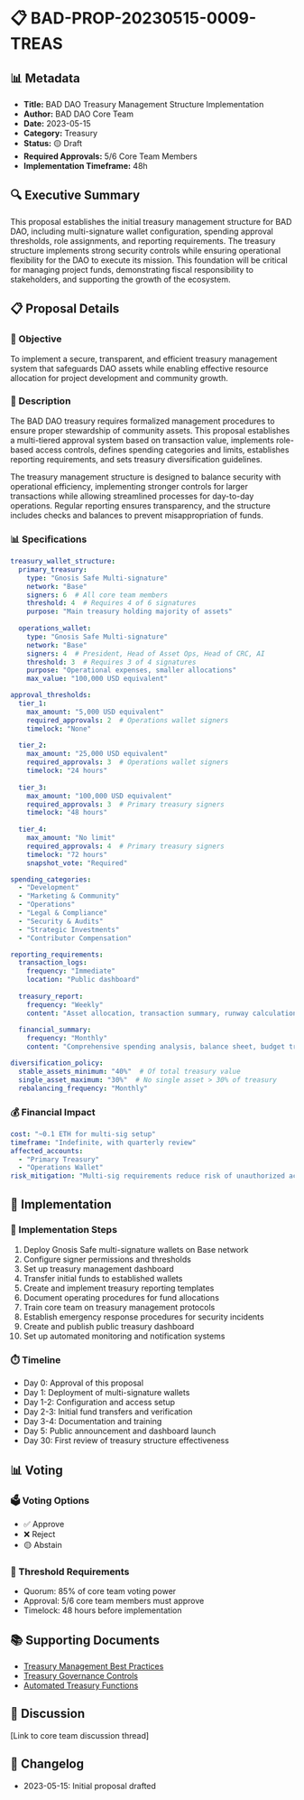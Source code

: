 # 📋 BAD-PROP-20230515-0009-TREAS

## 📊 Metadata
- **Title:** BAD DAO Treasury Management Structure Implementation
- **Author:** BAD DAO Core Team
- **Date:** 2023-05-15
- **Category:** Treasury
- **Status:** 🟡 Draft
- **Required Approvals:** 5/6 Core Team Members
- **Implementation Timeframe:** 48h

## 🔍 Executive Summary

This proposal establishes the initial treasury management structure for BAD DAO, including multi-signature wallet configuration, spending approval thresholds, role assignments, and reporting requirements. The treasury structure implements strong security controls while ensuring operational flexibility for the DAO to execute its mission. This foundation will be critical for managing project funds, demonstrating fiscal responsibility to stakeholders, and supporting the growth of the ecosystem.

## 📋 Proposal Details

### 🎯 Objective
To implement a secure, transparent, and efficient treasury management system that safeguards DAO assets while enabling effective resource allocation for project development and community growth.

### 📝 Description
The BAD DAO treasury requires formalized management procedures to ensure proper stewardship of community assets. This proposal establishes a multi-tiered approval system based on transaction value, implements role-based access controls, defines spending categories and limits, establishes reporting requirements, and sets treasury diversification guidelines.

The treasury management structure is designed to balance security with operational efficiency, implementing stronger controls for larger transactions while allowing streamlined processes for day-to-day operations. Regular reporting ensures transparency, and the structure includes checks and balances to prevent misappropriation of funds.

### 📊 Specifications

```yaml
treasury_wallet_structure:
  primary_treasury:
    type: "Gnosis Safe Multi-signature"
    network: "Base"
    signers: 6  # All core team members
    threshold: 4  # Requires 4 of 6 signatures
    purpose: "Main treasury holding majority of assets"
  
  operations_wallet:
    type: "Gnosis Safe Multi-signature"
    network: "Base"
    signers: 4  # President, Head of Asset Ops, Head of CRC, AI
    threshold: 3  # Requires 3 of 4 signatures
    purpose: "Operational expenses, smaller allocations"
    max_value: "100,000 USD equivalent"

approval_thresholds:
  tier_1:
    max_amount: "5,000 USD equivalent"
    required_approvals: 2  # Operations wallet signers
    timelock: "None"
  
  tier_2:
    max_amount: "25,000 USD equivalent"
    required_approvals: 3  # Operations wallet signers
    timelock: "24 hours"
  
  tier_3:
    max_amount: "100,000 USD equivalent"
    required_approvals: 3  # Primary treasury signers
    timelock: "48 hours"
  
  tier_4:
    max_amount: "No limit"
    required_approvals: 4  # Primary treasury signers
    timelock: "72 hours"
    snapshot_vote: "Required"

spending_categories:
  - "Development"
  - "Marketing & Community"
  - "Operations"
  - "Legal & Compliance"
  - "Security & Audits"
  - "Strategic Investments"
  - "Contributor Compensation"

reporting_requirements:
  transaction_logs:
    frequency: "Immediate"
    location: "Public dashboard"
  
  treasury_report:
    frequency: "Weekly"
    content: "Asset allocation, transaction summary, runway calculation"
  
  financial_summary:
    frequency: "Monthly"
    content: "Comprehensive spending analysis, balance sheet, budget tracking"

diversification_policy:
  stable_assets_minimum: "40%"  # Of total treasury value
  single_asset_maximum: "30%"  # No single asset > 30% of treasury
  rebalancing_frequency: "Monthly"
```

### 💰 Financial Impact

```yaml
cost: "~0.1 ETH for multi-sig setup"
timeframe: "Indefinite, with quarterly review"
affected_accounts: 
  - "Primary Treasury"
  - "Operations Wallet"
risk_mitigation: "Multi-sig requirements reduce risk of unauthorized access"
```

## 🔄 Implementation

### 📝 Implementation Steps
1. Deploy Gnosis Safe multi-signature wallets on Base network
2. Configure signer permissions and thresholds
3. Set up treasury management dashboard
4. Transfer initial funds to established wallets
5. Create and implement treasury reporting templates
6. Document operating procedures for fund allocations
7. Train core team on treasury management protocols
8. Establish emergency response procedures for security incidents
9. Create and publish public treasury dashboard
10. Set up automated monitoring and notification systems

### ⏱️ Timeline
- Day 0: Approval of this proposal
- Day 1: Deployment of multi-signature wallets
- Day 1-2: Configuration and access setup
- Day 2-3: Initial fund transfers and verification
- Day 3-4: Documentation and training
- Day 5: Public announcement and dashboard launch
- Day 30: First review of treasury structure effectiveness

## 📊 Voting

### 🗳️ Voting Options
- ✅ Approve
- ❌ Reject
- 🟡 Abstain

### 🔢 Threshold Requirements
- Quorum: 85% of core team voting power
- Approval: 5/6 core team members must approve
- Timelock: 48 hours before implementation

## 📚 Supporting Documents
- [Treasury Management Best Practices](../BAD-DAO-TREASURY-MANAGEMENT.md)
- [Treasury Governance Controls](../BAD-DAO-TREASURY-GOVERNANCE-CONTROLS.md)
- [Automated Treasury Functions](../BAD-DAO-AUTOMATED-TREASURY-FUNCTIONS.md)

## 💬 Discussion
[Link to core team discussion thread]

## 📝 Changelog
- 2023-05-15: Initial proposal drafted 
